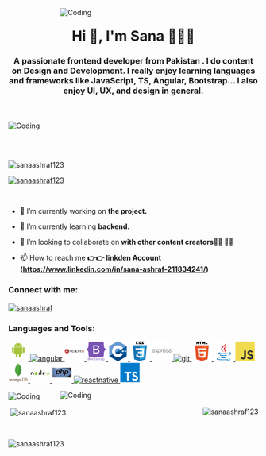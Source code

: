  
 <img align="right" alt="Coding" width="400" src="https://i.pinimg.com/originals/e7/26/c7/e726c74ac081eed50feee1433d12c998.gif">
<h1 align="center">Hi 👋, I'm Sana  👩🏻‍💻 
</h1>
<h3 align="center">A passionate frontend developer from Pakistan . I do content on Design and Development. I really enjoy learning languages and frameworks like JavaScript, TS, Angular, Bootstrap... I also enjoy UI, UX, and design in general.</h3>
 <br><br>
 <img align="center" alt="Coding" width="1100" height="300" src="https://www.wingstechsolutions.com/wp-content/uploads/2022/03/full-stack-development.gif">


<br><br>
<p align="left"> <img src="https://komarev.com/ghpvc/?username=sanaashraf123&label=Profile%20views&color=0e75b6&style=flat" alt="sanaashraf123" /> </p>

<p align="left"> <a href="https://github.com/ryo-ma/github-profile-trophy"><img src="https://github-profile-trophy.vercel.app/?username=sanaashraf123" alt="sanaashraf123" /></a> </p>

<p align="left"> <a href="https://twitter.com/" target="blank"><img src="https://img.shields.io/twitter/follow/?logo=twitter&style=for-the-badge" alt="" /></a> </p>

- 🔭 I’m currently working on **the project.**

- 🌱 I’m currently learning **backend.**

- 👯 I’m looking to collaborate on **with other content creators🤞😎 🤞😎**

- 📫 How to reach me **👉👉 linkden Account (https://www.linkedin.com/in/sana-ashraf-211834241/)**

<h3 align="left">Connect with me:</h3>
<p align="left">
<a href="https://linkedin.com/in/sanaashraf" target="blank"><img align="center" src="https://raw.githubusercontent.com/rahuldkjain/github-profile-readme-generator/master/src/images/icons/Social/linked-in-alt.svg" alt="sanaashraf" height="30" width="40" /></a>
</p>

<h3 align="left">Languages and Tools:</h3>
<p align="left"> <a href="https://developer.android.com" target="_blank" rel="noreferrer"> <img src="https://raw.githubusercontent.com/devicons/devicon/master/icons/android/android-original-wordmark.svg" alt="android" width="40" height="40"/> </a> <a href="https://angular.io" target="_blank" rel="noreferrer"> <img src="https://angular.io/assets/images/logos/angular/angular.svg" alt="angular" width="40" height="40"/> </a> <a href="https://angular.io" target="_blank" rel="noreferrer"> <img src="https://raw.githubusercontent.com/devicons/devicon/master/icons/angularjs/angularjs-original-wordmark.svg" alt="angularjs" width="40" height="40"/> </a> <a href="https://getbootstrap.com" target="_blank" rel="noreferrer"> <img src="https://raw.githubusercontent.com/devicons/devicon/master/icons/bootstrap/bootstrap-plain-wordmark.svg" alt="bootstrap" width="40" height="40"/> </a>
  <a href="https://www.w3schools.com/cpp/" target="_blank" rel="noreferrer"> 
    <img src="https://raw.githubusercontent.com/devicons/devicon/master/icons/cplusplus/cplusplus-original.svg" alt="cplusplus" width="40" height="40"/> </a> <a href="https://www.w3schools.com/css/" target="_blank" rel="noreferrer">
  <img src="https://raw.githubusercontent.com/devicons/devicon/master/icons/css3/css3-original-wordmark.svg" alt="css3" width="40" height="40"/> </a> 
  <a href="https://expressjs.com" target="_blank" rel="noreferrer">
    <img src="https://raw.githubusercontent.com/devicons/devicon/master/icons/express/express-original-wordmark.svg" alt="express" width="40" height="40"/> </a> 
  <a href="https://git-scm.com/" target="_blank" rel="noreferrer">
    <img src="https://www.vectorlogo.zone/logos/git-scm/git-scm-icon.svg" alt="git" width="40" height="40"/> </a>
   <a href="https://www.w3.org/html/" target="_blank" rel="noreferrer"> 
  <img src="https://raw.githubusercontent.com/devicons/devicon/master/icons/html5/html5-original-wordmark.svg" alt="html5" width="40" height="40"/> </a> 
  <a href="https://www.java.com" target="_blank" rel="noreferrer"> <img src="https://raw.githubusercontent.com/devicons/devicon/master/icons/java/java-original.svg" alt="java" width="40" height="40"/> </a>
  <a href="https://developer.mozilla.org/en-US/docs/Web/JavaScript" target="_blank" rel="noreferrer">
    <img src="https://raw.githubusercontent.com/devicons/devicon/master/icons/javascript/javascript-original.svg" alt="javascript" width="40" height="40"/> </a>
  <a href="https://www.mongodb.com/" target="_blank" rel="noreferrer"> <img src="https://raw.githubusercontent.com/devicons/devicon/master/icons/mongodb/mongodb-original-wordmark.svg" alt="mongodb" width="40" height="40"/> </a>
  <a href="https://nodejs.org" target="_blank" rel="noreferrer"> <img src="https://raw.githubusercontent.com/devicons/devicon/master/icons/nodejs/nodejs-original-wordmark.svg" alt="nodejs" width="40" height="40"/> </a>
  </body> <a href="https://www.php.net" target="_blank" rel="noreferrer"> <img src="https://raw.githubusercontent.com/devicons/devicon/master/icons/php/php-original.svg" alt="php" width="40" height="40"/> </a>
 <a href="https://reactnative.dev/" target="_blank" rel="noreferrer"> <img src="https://reactnative.dev/img/header_logo.svg" alt="reactnative" width="40" height="40"/> </a> <a href="https://www.typescriptlang.org/" target="_blank" rel="noreferrer"> <img src="https://raw.githubusercontent.com/devicons/devicon/master/icons/typescript/typescript-original.svg" alt="typescript" width="40" height="40"/> </a> </p>
 
 <img align="center" alt="Coding" width="400" src="https://static.tildacdn.com/tild3239-3035-4530-a638-613065663164/t-002_2.gif"><img align="right" alt="Coding" width="400" border-radius="2px solid black" src="https://www.bluecompass.com/filesimages/News%20and%20Blog/2019/blue-compass-homepage.gif"><br>
<p><img align="right" src="https://github-readme-stats.vercel.app/api/top-langs?username=sanaashraf123&show_icons=true&locale=en&layout=compact" alt="sanaashraf123" /></p>

<p>&nbsp;<img align="center" src="https://github-readme-stats.vercel.app/api?username=sanaashraf123&show_icons=true&locale=en" alt="sanaashraf123" /></p><br>

<p><img align="center" src="https://github-readme-streak-stats.herokuapp.com/?user=sanaashraf123&" alt="sanaashraf123" /></p>


